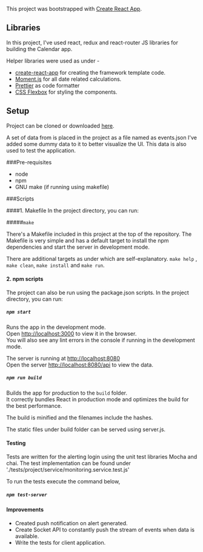 This project was bootstrapped with [Create React App](https://github.com/facebook/create-react-app).## LibrariesIn this project, I've used react, redux and react-router JS libraries for building the Calendar app.<br>Helper libraries were used as under -- [create-react-app](https://github.com/facebook/create-react-app) for creating the framework template code.- [Moment.js](https://momentjs.com/) for all date related calculations.- [Prettier](https://prettier.io/) as code formatter- [CSS Flexbox](https://developer.mozilla.org/en-US/docs/Web/CSS/CSS_Flexible_Box_Layout/Basic_Concepts_of_Flexbox)  for styling the components.## SetupProject can be cloned or downloaded [here](https://app.greenhouse.io/tests/f4da24f07c28ecb783371506cc415ece).<br>A set of data from is placed in theproject as a file named as events.jsonI've added some dummy data to it to better visualize the UI.This data is also used to test the application.###Pre-requisites- node- npm- GNU make (if running using makefile)###Scripts####1. MakefileIn the project directory, you can run:<br>#####`make`There's a Makefile included in this project at the top of the repository. TheMakefile is very simple and has a default target to install the npm dependencies and start the server in development mode.There are additional targets as under which are self-explanatory.`make help` , `make clean`, `make install` and `make run`.#### 2. npm scriptsThe project can also be run using the package.json scripts.In the project directory, you can run:<br>##### `npm start`Runs the app in the development mode.<br>Open [http://localhost:3000](http://localhost:3000) to view it in the browser.<br>You will also see any lint errors in the console if running in the development mode.The server is running at [http://localhost:8080](http://localhost:8080)<br>Open the server [http://localhost:8080/api](http://localhost:8080/api) to view the data.##### `npm run build`Builds the app for production to the `build` folder.<br>It correctly bundles React in production mode and optimizes the build for the best performance.The build is minified and the filenames include the hashes.<br>The static files under build folder can be served using server.js.#### TestingTests are written for the alerting login using the unit test libraries Mocha and chai.The test implementation can be found under './tests/project/service/monitoring.service.test.js'To run the tests execute the command below,##### `npm test-server`#### Improvements- Created push notification on alert generated.- Create Socket API to constantly push the stream of events when data is available.- Write the tests for client application.